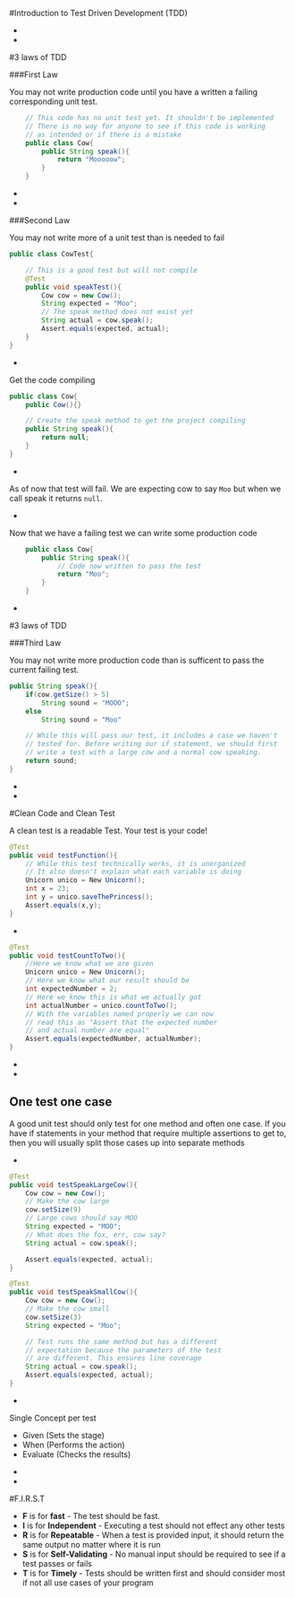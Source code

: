 #Introduction to Test Driven Development (TDD)


-
-
#3 laws of TDD

###First Law

You may not write production code until you have a written a failing corresponding unit test.

```java
	// This code has no unit test yet. It shouldn't be implemented
	// There is no way for anyone to see if this code is working
	// as intended or if there is a mistake
	public class Cow{
		public String speak(){
			return "Mooooow";
		}
	}
```

-
-
###Second Law

You may not write more of a unit test than is needed to fail

```java
public class CowTest{

	// This is a good test but will not compile
	@Test
	public void speakTest(){
		Cow cow = new Cow();
		String expected = "Moo";
		// The speak method does not exist yet
		String actual = cow.speak();
		Assert.equals(expected, actual);
	}
}
```

-

Get the code compiling

```java
public class Cow{
	public Cow(){}

	// Create the speak method to get the project compiling
	public String speak(){
		return null;
	}
}

```

-

As of now that test will fail. We are expecting cow to say `Moo` but when we call speak it returns `null`.

-

Now that we have a failing test we can write some production code

```java
	public class Cow{
		public String speak(){
			// Code now written to pass the test
			return "Moo";
		}
	}

```

-
#3 laws of TDD

###Third Law

You may not write more production code than is sufficent to pass the current failing test.

```java
public String speak(){
	if(cow.getSize() > 5)
		String sound = "MOOO";
	else
		String sound = "Moo"

	// While this will pass our test, it includes a case we haven't 
	// tested for. Before writing our if statement, we should first 
	// write a test with a large cow and a normal cow speaking. 
	return sound;
}
```

-
-

#Clean Code and Clean Test

A clean test is a readable Test. Your test is your code!

```java
@Test
public void testFunction(){
	// While this test technically works, it is unorganized
	// It also doesn't explain what each variable is doing
	Unicorn unico = New Unicorn();
	int x = 23;
	int y = unico.saveThePrincess();
	Assert.equals(x,y);
}

```

-
```java
@Test
public void testCountToTwo(){
	//Here we know what we are given
	Unicorn unico = New Unicorn();
	// Here we know what our result should be
	int expectedNumber = 2;
	// Here we know this is what we actually got
	int actualNumber = unico.countToTwo();
	// With the variables named properly we can now
	// read this as "Assert that the expected number 
	// and actual number are equal"
	Assert.equals(expectedNumber, actualNumber);
}
```
-
-
## One test one case

A good unit test should only test for one method and often one case. If you have if statements in your method that require multiple assertions to get to, then you will usually split those cases up into separate methods

-

```java
@Test
public void testSpeakLargeCow(){
	Cow cow = new Cow();
	// Make the cow large
	cow.setSize(9)
	// Large cows should say MOO
	String expected = "MOO";
	// What does the fox, err, cow say?
	String actual = cow.speak();

	Assert.equals(expected, actual);
}
```

```java
@Test
public void testSpeakSmallCow(){
	Cow cow = new Cow();
	// Make the cow small
	cow.setSize(3)
	String expected = "Moo";

	// Test runs the same method but has a different
	// expectation because the parameters of the test
	// are different. This ensures line coverage
	String actual = cow.speak();
	Assert.equals(expected, actual);
}
```

-

Single Concept per test

* Given (Sets the stage)
* When (Performs the action)
* Evaluate (Checks the results)

-
-
#F.I.R.S.T

* **F** is for **fast** - The test should be fast.
* **I** is for **Independent** - Executing a test should not effect any other tests
* **R** is for **Repeatable** - When a test is provided input, it should return the same output no matter where it is run
* **S** is for **Self-Validating** - No manual input should be required to see if a test passes or fails
* **T** is for **Timely** - Tests should be written first and should consider most if not all use cases of your program
